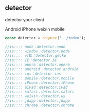 ## detector 

detector your client

 Android  iPhone weixin  mobile
 
 ```js
const detector = require('../index');

//is:::: node：detector.node
//is:::: window：detector.node
//is:::: 火狐：detector.gecko
//is:::: IE：detector.ie
//is:::: opera：detector.opera
//is:::: android：detector.android
//is:::: ios：detector.ios
//is:::: mobile：detector.mobile
//is:::: iPhone：detector.iPhone
//is:::: aiPad：detector.iPad
//is:::: safari：detector.safari
//is:::: weixin：detector.wx
//is:::: jdapp：detector.jdapp
//is:::: chrome：detector.chrome
```




